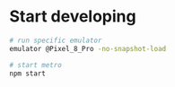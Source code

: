 # Start developing

```bash
# run specific emulator
emulator @Pixel_8_Pro -no-snapshot-load
```

```bash
# start metro
npm start
```
